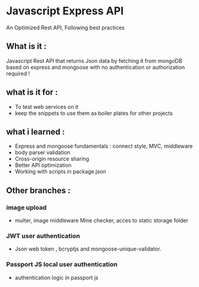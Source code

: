 # Javascript Express API 
An Optimized Rest API, Following best practices 
## What is it :
Javascript Rest API that returns Json data by fetching it from mongoDB 
based on express and mongoose with no authentication or authorization required !
## what is it for :
* To test web services on it 
* keep the snippets to use them as boiler plates for other projects
## what i learned : 
* Express and mongoose fundamentals : connect style, MVC, middleware
* body parser validation 
* Cross-origin resource sharing
* Better API optimization
* Working with scripts in package.json

## Other branches : 
### image upload 
* multer, image middleware Mine checker, acces to static storage folder
### JWT user authentication 
* Json web token , bcryptjs and mongoose-unique-validator.
### Passport JS local user authentication 
* authentication logic in passport js
